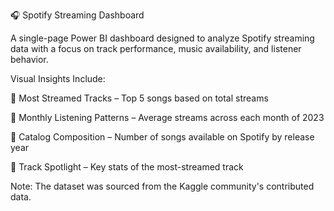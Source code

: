 🎧 Spotify Streaming Dashboard

A single-page Power BI dashboard designed to analyze Spotify streaming data with a focus on track performance, music availability, and listener behavior.

Visual Insights Include:

🎵 Most Streamed Tracks – Top 5 songs based on total streams

📅 Monthly Listening Patterns – Average streams across each month of 2023

📂 Catalog Composition – Number of songs available on Spotify by release year

👑 Track Spotlight – Key stats of the most-streamed track

Note: The dataset was sourced from the Kaggle community's contributed data.
